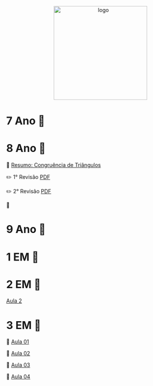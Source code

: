 <p align="center">
  <img src="https://colegioeducareumuarama.com.br/wp-content/uploads/2021/10/logo-educare01.svg" width="250" title="logo">
</p>

# 7 Ano :open_file_folder:

# 8 Ano :open_file_folder:

:triangular_ruler: [Resumo: Congruência de Triângulos](https://github.com/rafauem/educare/blob/main/docs/8a-congruencia-triangulo.pdf)

:pencil2: 1° Revisão [PDF](https://github.com/rafauem/educare/blob/main/docs/1Revis%C3%A3o-8A-1P-2Bi.pdf) 

:pencil2: 2° Revisão [PDF]()

:straight_ruler:

# 9 Ano :open_file_folder:

# 1 EM :open_file_folder:

# 2 EM :open_file_folder:

[Aula 2](https://github.com/rafauem/educare/blob/main/docs/2EM-Aula02.pdf)

# 3 EM :open_file_folder:

:closed_book: [Aula 01](https://github.com/rafauem/educare/blob/main/docs/3EMAula01.pdf)

:green_book: [Aula 02](https://github.com/rafauem/educare/blob/main/docs/3EMAula02.pdf)

:blue_book: [Aula 03](https://github.com/rafauem/educare/blob/main/docs/3EMAula03.pdf)

:orange_book: [Aula 04]()
